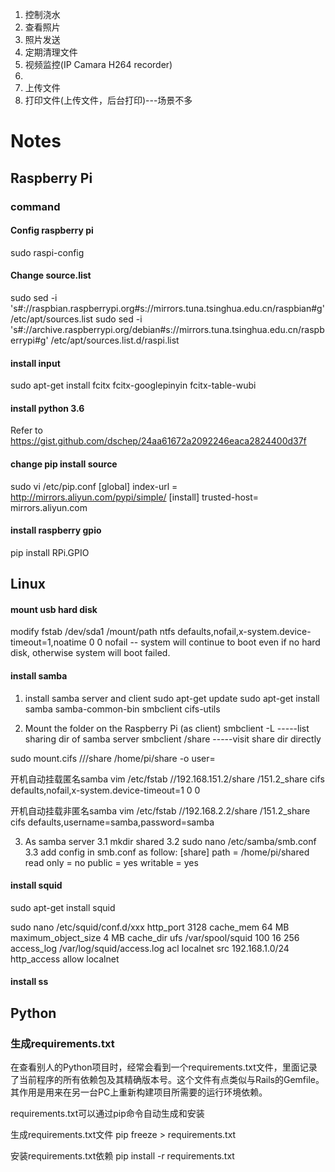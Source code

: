 1. 控制浇水
2. 查看照片
3. 照片发送
4. 定期清理文件
5. 视频监控(IP Camara H264 recorder)
6. 
7. 上传文件
8. 打印文件(上传文件，后台打印)---场景不多

# Notes
## Raspberry Pi
### command
#### Config raspberry pi
sudo raspi-config
 
#### Change source.list
sudo sed -i 's#://raspbian.raspberrypi.org#s://mirrors.tuna.tsinghua.edu.cn/raspbian#g' /etc/apt/sources.list
sudo sed -i 's#://archive.raspberrypi.org/debian#s://mirrors.tuna.tsinghua.edu.cn/raspberrypi#g' /etc/apt/sources.list.d/raspi.list

#### install input
sudo apt-get install fcitx fcitx-googlepinyin fcitx-table-wubi

#### install python 3.6
Refer to https://gist.github.com/dschep/24aa61672a2092246eaca2824400d37f
#### change pip install source
sudo vi /etc/pip.conf
[global]
index-url = http://mirrors.aliyun.com/pypi/simple/
[install]
trusted-host= mirrors.aliyun.com

#### install raspberry gpio
pip install RPi.GPIO

## Linux
#### mount usb hard disk
modify fstab
/dev/sda1	/mount/path	ntfs	defaults,nofail,x-system.device-timeout=1,noatime 0 0
nofail -- system will continue to boot even if no hard disk, otherwise system will boot failed.

#### install samba
1. install samba server and client
sudo apt-get update
sudo apt-get install samba samba-common-bin smbclient cifs-utils

2. Mount the folder on the Raspberry Pi (as client)
smbclient -L <hostIP>       -----list sharing dir of samba server
smbclient <hostIP>/share    -----visit share dir directly

sudo mount.cifs //<hostname or IP address>/share /home/pi/share -o user=<name>

开机自动挂载匿名samba
vim /etc/fstab
//192.168.151.2/share   /151.2_share            cifs    defaults,nofail,x-system.device-timeout=1  0 0

开机自动挂载非匿名samba
vim /etc/fstab
//192.168.2.2/share     /151.2_share            cifs    defaults,username=samba,password=samba


3. As samba server
3.1 mkdir shared 
3.2 sudo nano /etc/samba/smb.conf
3.3 add config in smb.conf as follow:
[share]
    path = /home/pi/shared
    read only = no
    public = yes
    writable = yes

#### install squid
sudo apt-get install squid

sudo nano /etc/squid/conf.d/xxx
http_port 3128 
cache_mem 64 MB 
maximum_object_size 4 MB 
cache_dir ufs /var/spool/squid 100 16 256 
access_log /var/log/squid/access.log 
acl localnet src 192.168.1.0/24 
http_access allow localnet 

#### install ss

    
## Python
### 生成requirements.txt
在查看别人的Python项目时，经常会看到一个requirements.txt文件，里面记录了当前程序的所有依赖包及其精确版本号。这个文件有点类似与Rails的Gemfile。其作用是用来在另一台PC上重新构建项目所需要的运行环境依赖。

requirements.txt可以通过pip命令自动生成和安装

生成requirements.txt文件
pip freeze > requirements.txt

安装requirements.txt依赖
pip install -r requirements.txt
